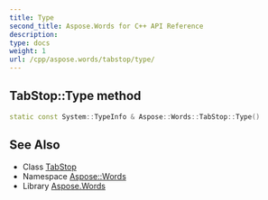 ```yaml
---
title: Type
second_title: Aspose.Words for C++ API Reference
description: 
type: docs
weight: 1
url: /cpp/aspose.words/tabstop/type/
---
```

## TabStop::Type method




```cpp
static const System::TypeInfo & Aspose::Words::TabStop::Type()
```

## See Also

* Class [TabStop](../)
* Namespace [Aspose::Words](../../)
* Library [Aspose.Words](../../../)
